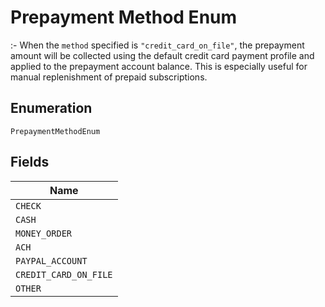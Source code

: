 
# Prepayment Method Enum

:- When the `method` specified is `"credit_card_on_file"`, the prepayment amount will be collected using the default credit card payment profile and applied to the prepayment account balance. This is especially useful for manual replenishment of prepaid subscriptions.

## Enumeration

`PrepaymentMethodEnum`

## Fields

| Name |
|  --- |
| `CHECK` |
| `CASH` |
| `MONEY_ORDER` |
| `ACH` |
| `PAYPAL_ACCOUNT` |
| `CREDIT_CARD_ON_FILE` |
| `OTHER` |

